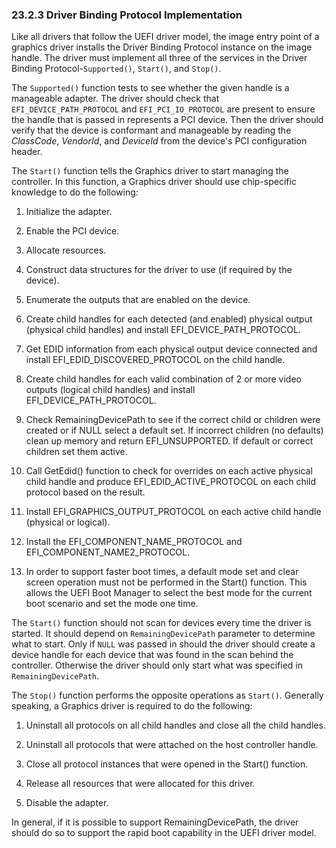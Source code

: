 <!--- @file
  23.2.3 Driver Binding Protocol Implementation

  Copyright (c) 2012-2018, Intel Corporation. All rights reserved.<BR>

  Redistribution and use in source (original document form) and 'compiled'
  forms (converted to PDF, epub, HTML and other formats) with or without
  modification, are permitted provided that the following conditions are met:

  1) Redistributions of source code (original document form) must retain the
     above copyright notice, this list of conditions and the following
     disclaimer as the first lines of this file unmodified.

  2) Redistributions in compiled form (transformed to other DTDs, converted to
     PDF, epub, HTML and other formats) must reproduce the above copyright
     notice, this list of conditions and the following disclaimer in the
     documentation and/or other materials provided with the distribution.

  THIS DOCUMENTATION IS PROVIDED BY TIANOCORE PROJECT "AS IS" AND ANY EXPRESS OR
  IMPLIED WARRANTIES, INCLUDING, BUT NOT LIMITED TO, THE IMPLIED WARRANTIES OF
  MERCHANTABILITY AND FITNESS FOR A PARTICULAR PURPOSE ARE DISCLAIMED. IN NO
  EVENT SHALL TIANOCORE PROJECT  BE LIABLE FOR ANY DIRECT, INDIRECT, INCIDENTAL,
  SPECIAL, EXEMPLARY, OR CONSEQUENTIAL DAMAGES (INCLUDING, BUT NOT LIMITED TO,
  PROCUREMENT OF SUBSTITUTE GOODS OR SERVICES; LOSS OF USE, DATA, OR PROFITS;
  OR BUSINESS INTERRUPTION) HOWEVER CAUSED AND ON ANY THEORY OF LIABILITY,
  WHETHER IN CONTRACT, STRICT LIABILITY, OR TORT (INCLUDING NEGLIGENCE OR
  OTHERWISE) ARISING IN ANY WAY OUT OF THE USE OF THIS DOCUMENTATION, EVEN IF
  ADVISED OF THE POSSIBILITY OF SUCH DAMAGE.

-->

### 23.2.3 Driver Binding Protocol Implementation

Like all drivers that follow the UEFI driver model, the image entry point of a
graphics driver installs the Driver Binding Protocol instance on the image
handle. The driver must implement all three of the services in the Driver
Binding Protocol-`Supported()`, `Start()`, and `Stop()`.

The `Supported()` function tests to see whether the given handle is a
manageable adapter. The driver should check that `EFI_DEVICE_PATH_PROTOCOL` and
`EFI_PCI_IO_PROTOCOL` are present to ensure the handle that is passed in
represents a PCI device. Then the driver should verify that the device is
conformant and manageable by reading the _ClassCode_, _VendorId_, and
_DeviceId_ from the device's PCI configuration header.

The `Start()` function tells the Graphics driver to start managing the
controller. In this function, a Graphics driver should use chip-specific
knowledge to do the following:

1. Initialize the adapter.

2. Enable the PCI device.

3. Allocate resources.

4. Construct data structures for the driver to use (if required by the device).

5. Enumerate the outputs that are enabled on the device.

6. Create child handles for each detected (and enabled) physical output
   (physical child handles) and install EFI_DEVICE_PATH_PROTOCOL.

7. Get EDID information from each physical output device connected and install
   EFI_EDID_DISCOVERED_PROTOCOL on the child handle.

8. Create child handles for each valid combination of 2 or more video outputs
   (logical child handles) and install EFI_DEVICE_PATH_PROTOCOL.

9. Check RemainingDevicePath to see if the correct child or children were
   created or if NULL select a default set. If incorrect children (no defaults)
   clean up memory and return EFI_UNSUPPORTED. If default or correct children
   set them active.

10. Call GetEdid() function to check for overrides on each active physical
    child handle and produce EFI_EDID_ACTIVE_PROTOCOL on each child protocol
    based on the result.

11. Install EFI_GRAPHICS_OUTPUT_PROTOCOL on each active child handle (physical
    or logical).

12. Install the EFI_COMPONENT_NAME_PROTOCOL and EFI_COMPONENT_NAME2_PROTOCOL.

13. In order to support faster boot times, a default mode set and clear screen
    operation must not be performed in the Start() function. This allows the
    UEFI Boot Manager to select the best mode for the current boot scenario and
    set the mode one time.

The `Start()` function should not scan for devices every time the driver is
started. It should depend on `RemainingDevicePath` parameter to determine what
to start. Only if `NULL` was passed in should the driver should create a device
handle for each device that was found in the scan behind the controller.
Otherwise the driver should only start what was specified in
`RemainingDevicePath`.

The `Stop()` function performs the opposite operations as `Start()`. Generally
speaking, a Graphics driver is required to do the following:

1. Uninstall all protocols on all child handles and close all the child handles.

2. Uninstall all protocols that were attached on the host controller handle.

3. Close all protocol instances that were opened in the Start() function.

4. Release all resources that were allocated for this driver.

5. Disable the adapter.

In general, if it is possible to support RemainingDevicePath, the driver should
do so to support the rapid boot capability in the UEFI driver model.
